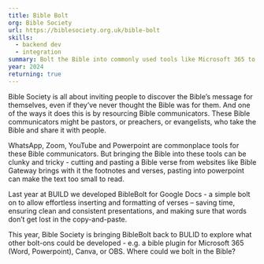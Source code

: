 ```yaml
---
title: Bible Bolt
org: Bible Society
url: https://biblesociety.org.uk/bible-bolt
skills:
  - backend dev
  - integration
summary: Bolt the Bible into commonly used tools like Microsoft 365 to allow Bible communicators to quickly copy-and-paste Bible passages.
year: 2024
returning: true
---
```


Bible Society is all about inviting people to discover the Bible’s message for themselves, even if they’ve never thought the Bible was for them. And one of the ways it does this is by resourcing Bible communicators. These Bible communicators might be pastors, or preachers, or evangelists, who take the Bible and share it with people.

WhatsApp, Zoom, YouTube and Powerpoint are commonplace tools for these Bible communicators. But bringing the Bible into these tools can be clunky and tricky - cutting and pasting a Bible verse from websites like Bible Gateway brings with it the footnotes and verses, pasting into powerpoint can make the text too small to read.

Last year at BUILD we developed BibleBolt for Google Docs - a simple bolt on to allow effortless inserting and formatting of verses – saving time, ensuring clean and consistent presentations, and making sure that words don’t get lost in the copy-and-paste.

This year, Bible Society is bringing BibleBolt back to BULID to explore what other bolt-ons could be developed - e.g. a bible plugin for Microsoft 365 (Word, Powerpoint), Canva, or OBS. Where could we bolt in the Bible?

